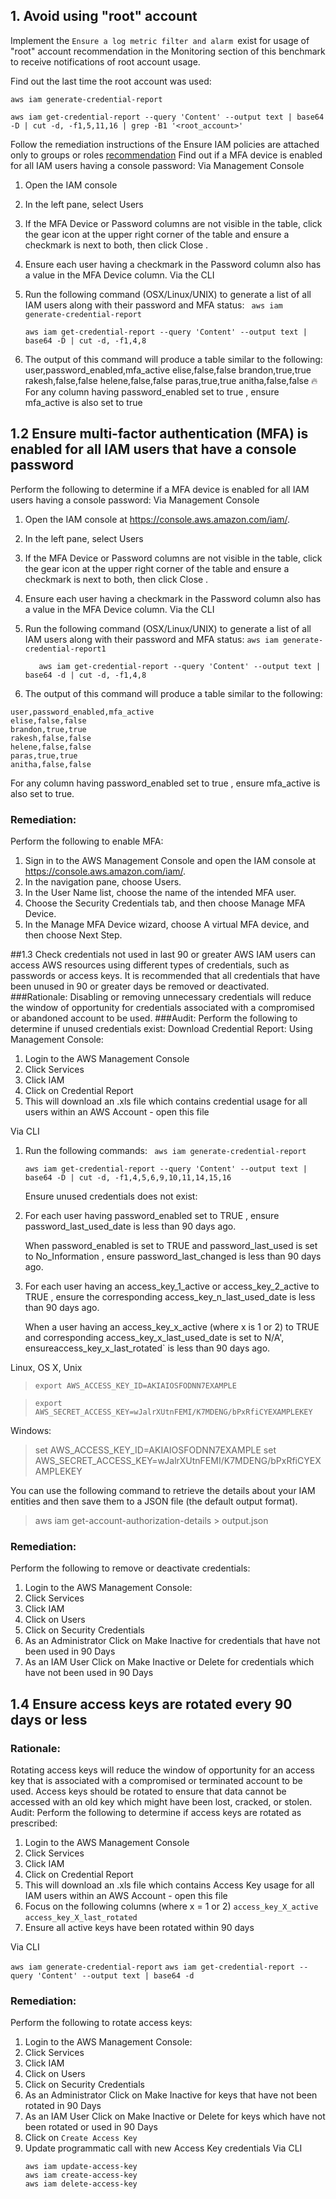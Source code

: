 ## 1. Avoid using "root" account
Implement the `Ensure a log metric filter and alarm `exist for usage of "root" account recommendation in the Monitoring section of this benchmark to receive notifications of root account usage.

Find out the last time the root account was used:

`aws iam generate-credential-report`

`aws iam get-credential-report --query 'Content' --output text | base64 -D | cut -d, -f1,5,11,16 | grep -B1 '<root_account>'`

Follow the remediation instructions of the Ensure IAM policies are attached only to groups or roles [recommendation](http://docs.aws.amazon.com/IAM/latest/UserGuide/best-practices.html)
Find out if a MFA device is enabled for all IAM users having a console password:
Via Management Console
1. Open the IAM console 
2. In the left pane, select Users
3. If the MFA Device or Password columns are not visible in the table, click the gear
icon at the upper right corner of the table and ensure a checkmark is next to both,
then click Close .
4. Ensure each user having a checkmark in the Password column also has a value in the
MFA Device column.
Via the CLI
5. Run the following command (OSX/Linux/UNIX) to generate a list of all IAM users along with their password and MFA status:
` aws iam generate-credential-report`

    `aws iam get-credential-report --query 'Content' --output text | base64 -D | cut -d, -f1,4,8`

6. The output of this command will produce a table similar to the following:
user,password_enabled,mfa_active
elise,false,false
brandon,true,true
rakesh,false,false
helene,false,false
paras,true,true
anitha,false,false
:fire: For any column having password_enabled set to true , ensure mfa_active is also set to true
## 1.2 Ensure multi-factor authentication (MFA) is enabled for all IAM users that have a console password
Perform the following to determine if a MFA device is enabled for all IAM users having a console password:
Via Management Console
1. Open the IAM console at https://console.aws.amazon.com/iam/.
2. In the left pane, select Users
3. If the MFA Device or Password columns are not visible in the table, click the gear
icon at the upper right corner of the table and ensure a checkmark is next to both,
then click Close .
4. Ensure each user having a checkmark in the Password column also has a value in the
MFA Device column.
Via the CLI
1. Run the following command (OSX/Linux/UNIX) to generate a list of all IAM users along with their password and MFA status:
    `aws iam generate-credential-report1`

    `   aws iam get-credential-report --query 'Content' --output text | base64 -d | cut -d, -f1,4,8`

2. The output of this command will produce a table similar to the following:
```
user,password_enabled,mfa_active
elise,false,false
brandon,true,true
rakesh,false,false
helene,false,false
paras,true,true
anitha,false,false
```
For any column having password_enabled set to true , ensure mfa_active is also set to true.
### Remediation:
Perform the following to enable MFA:
1. Sign in to the AWS Management Console and open the IAM console at https://console.aws.amazon.com/iam/.
2. In the navigation pane, choose Users.
3. In the User Name list, choose the name of the intended MFA user.
4. Choose the Security Credentials tab, and then choose Manage MFA Device.
5. In the Manage MFA Device wizard, choose A virtual MFA device, and then choose
Next Step.

##1.3  Check credentials not used in last 90 or greater
AWS IAM users can access AWS resources using different types of credentials, such as passwords or access keys. It is recommended that all credentials that have been unused in 90 or greater days be removed or deactivated.
###Rationale:
Disabling or removing unnecessary credentials will reduce the window of opportunity for credentials associated with a compromised or abandoned account to be used.
###Audit:
Perform the following to determine if unused credentials exist:
Download Credential Report:
Using Management Console:
1. Login to the AWS Management Console
2. Click Services
3. Click IAM
4. Click on Credential Report
5. This will download an .xls file which contains credential usage for all users within an AWS Account - open this file

Via CLI
1. Run the following commands:
   ` aws iam generate-credential-report`

    `aws iam get-credential-report --query 'Content' --output text | base64 -D | cut -d, -f1,4,5,6,9,10,11,14,15,16`

    Ensure unused credentials does not exist:
2. For each user having password_enabled set to TRUE , ensure password_last_used_date is less than 90 days ago.

    When password_enabled is set to TRUE and password_last_used is set to No_Information , ensure password_last_changed is less than 90 days ago.
3. For each user having an access_key_1_active or access_key_2_active to TRUE , ensure the corresponding access_key_n_last_used_date is less than 90 days ago.

    When a user having an access_key_x_active (where x is 1 or 2) to TRUE and corresponding access_key_x_last_used_date is set to N/A', ensureaccess_key_x_last_rotated` is less than 90 days ago.



Linux, OS X, Unix
> `export AWS_ACCESS_KEY_ID=AKIAIOSFODNN7EXAMPLE`

> `export AWS_SECRET_ACCESS_KEY=wJalrXUtnFEMI/K7MDENG/bPxRfiCYEXAMPLEKEY`

Windows:
> set AWS_ACCESS_KEY_ID=AKIAIOSFODNN7EXAMPLE
> set AWS_SECRET_ACCESS_KEY=wJalrXUtnFEMI/K7MDENG/bPxRfiCYEXAMPLEKEY

You can use the following command to retrieve the details about your IAM entities and then save them to a JSON file (the default output format).

> aws iam get-account-authorization-details > output.json
### Remediation:
Perform the following to remove or deactivate credentials:
1. Login to the AWS Management Console:
2. Click Services
3. Click IAM
4. Click on Users
5. Click on Security Credentials
6. As an Administrator
Click on Make Inactive for credentials that have not been used in 90 Days
7. As an IAM User
Click on Make Inactive or Delete for credentials which have not been used in 90 Days
## 1.4 Ensure access keys are rotated every 90 days or less
### Rationale:
Rotating access keys will reduce the window of opportunity for an access key that is associated with a compromised or terminated account to be used.
Access keys should be rotated to ensure that data cannot be accessed with an old key which might have been lost, cracked, or stolen.
Audit:
Perform the following to determine if access keys are rotated as prescribed:
1. Login to the AWS Management Console
2. Click Services
3. Click IAM
4. Click on Credential Report
5. This will download an .xls file which contains Access Key usage for all IAM users within an AWS Account - open this file
6. Focus on the following columns (where x = 1 or 2)
`access_key_X_active`
`access_key_X_last_rotated`
7. Ensure all active keys have been rotated within 90 days 

Via CLI

`aws iam generate-credential-report`
`aws iam get-credential-report --query 'Content' --output text | base64 -d`
### Remediation:
Perform the following to rotate access keys:
1. Login to the AWS Management Console:
2. Click Services
3. Click IAM
4. Click on Users
5. Click on Security Credentials
6. As an Administrator
    Click on Make Inactive for keys that have not been rotated in 90 Days
7. As an IAM User
    Click on Make Inactive or Delete for keys which have not been rotated or used in 90 Days
8. Click on `Create Access Key`
9. Update programmatic call with new Access Key credentials
Via CLI
    ```
    aws iam update-access-key
    aws iam create-access-key
    aws iam delete-access-key
    ```